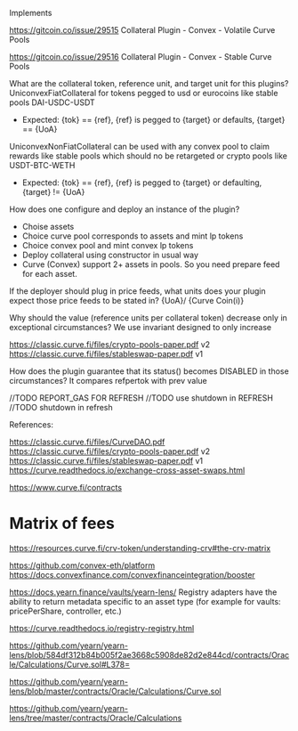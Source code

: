 Implements

https://gitcoin.co/issue/29515
Collateral Plugin - Convex - Volatile Curve Pools 

https://gitcoin.co/issue/29516
Collateral Plugin - Convex - Stable Curve Pools


What are the collateral token, reference unit, and target unit for this plugins?
UniconvexFiatCollateral for tokens pegged to usd or eurocoins like stable pools DAI-USDC-USDT
* Expected: {tok} == {ref}, {ref} is pegged to {target} or defaults, {target} == {UoA}

UniconvexNonFiatCollateral can be used with any convex pool to claim rewards like stable pools which should no be retargeted or crypto pools like USDT-BTC-WETH
* Expected: {tok} == {ref}, {ref} is pegged to {target} or defaulting, {target} != {UoA}

How does one configure and deploy an instance of the plugin?
- Choise assets
- Choice curve pool corresponds to assets and mint lp tokens
- Choice convex pool and mint convex lp tokens
- Deploy collateral using constructor in usual way
- Curve (Convex) support 2+ assets in pools. So you need prepare feed for each asset.


If the deployer should plug in price feeds, what units does your plugin expect those price feeds to be stated in?
 {UoA}/ {Curve Coin(i)}

Why should the value (reference units per collateral token) decrease only in exceptional circumstances?
We use invariant designed to only increase

https://classic.curve.fi/files/crypto-pools-paper.pdf   v2
https://classic.curve.fi/files/stableswap-paper.pdf     v1

 How does the plugin guarantee that its status() becomes DISABLED in those circumstances?
 It compares refpertok with prev value


//TODO REPORT_GAS FOR REFRESH
//TODO use shutdown in REFRESH
//TODO shutdown in refresh

References:

https://classic.curve.fi/files/CurveDAO.pdf
https://classic.curve.fi/files/crypto-pools-paper.pdf   v2
https://classic.curve.fi/files/stableswap-paper.pdf     v1
https://curve.readthedocs.io/exchange-cross-asset-swaps.html

https://www.curve.fi/contracts

# Matrix of fees
https://resources.curve.fi/crv-token/understanding-crv#the-crv-matrix

https://github.com/convex-eth/platform
https://docs.convexfinance.com/convexfinanceintegration/booster


https://docs.yearn.finance/vaults/yearn-lens/
Registry adapters have the ability to return metadata specific to an asset type (for example for vaults: pricePerShare, controller, etc.)

https://curve.readthedocs.io/registry-registry.html

https://github.com/yearn/yearn-lens/blob/584df312b84b005f2ae3668c5908de82d2e844cd/contracts/Oracle/Calculations/Curve.sol#L378=

https://github.com/yearn/yearn-lens/blob/master/contracts/Oracle/Calculations/Curve.sol

https://github.com/yearn/yearn-lens/tree/master/contracts/Oracle/Calculations

